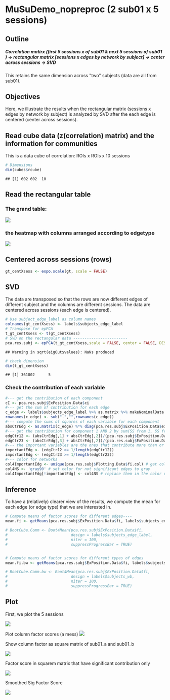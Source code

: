 MuSuDemo\_nopreproc (2 sub01 x 5 sessions)
================

Outline
-------

##### Correlation matirx (first 5 sessions x of sub01 & next 5 sessions of sub01 ) -&gt; rectangular matrix \[sessions x edges by network by subject\] -&gt; center across sessions -&gt; SVD

This retains the same dimension across "two" subjects (data are all from sub01).

Objectives
----------

Here, we illustrate the results when the rectangular matrix (sessions x edges by network by subject) is analyzed by SVD after the each edge is centered (center across sessions).

Read cube data (z(correlation) matrix) and the information for communities
--------------------------------------------------------------------------

This is a data cube of correlation: ROIs x ROIs x 10 sessions

``` r
# Dimensions
dim(cubes$rcube)
```

    ## [1] 602 602  10

Read the rectangular table
--------------------------

### The grand table:

![](MuSuDemo_Cent_x_Sess__2_x_5_sessions__files/figure-markdown_github/gt_heatmap-1.png)

### the heatmap with columns arranged according to edgetype

![](MuSuDemo_Cent_x_Sess__2_x_5_sessions__files/figure-markdown_github/gt_heatmap_bw-1.png)

Centered across sessions (rows)
-------------------------------

``` r
gt_centXsess <- expo.scale(gt, scale = FALSE)
```

SVD
---

The data are transposed so that the rows are now different edges of different subject and the columns are different sessions. The data are centered across sessions (each edge is centered).

``` r
# Use subject_edge_label as column names
colnames(gt_centXsess) <- labels$subjects_edge_label
# Transpose for epPCA
t_gt_centXsess <- t(gt_centXsess)
# SVD on the rectangular data ------------------------
pca.res.subj <- epPCA(t_gt_centXsess,scale = FALSE, center = FALSE, DESIGN = labels$subjects_edge_label, make_design_nominal = TRUE, graphs = FALSE)
```

    ## Warning in sqrt(eigOut$values): NaNs produced

``` r
# check dimension
dim(t_gt_centXsess)
```

    ## [1] 361802      5

### Check the contribution of each variable

``` r
#--- get the contribution of each component
cI <- pca.res.subj$ExPosition.Data$ci
#--- get the sum of contribution for each edge
c_edge <- labels$subjects_edge_label %>% as.matrix %>% makeNominalData %>% t %>% "%*%"(cI)
rownames(c_edge) <- sub(".","",rownames(c_edge))
#--- compute the sums of squares of each variable for each component
absCtrEdg <- as.matrix(c_edge) %*% diag(pca.res.subj$ExPosition.Data$eigs)
#--- get the contribution for component 1 AND 2 by sum(SS from 1, SS from 2)/sum(eigs 1, eigs 2)
edgCtr12 <- (absCtrEdg[,1] + absCtrEdg[,2])/(pca.res.subj$ExPosition.Data$eigs[1] + pca.res.subj$ExPosition.Data$eigs[2])
edgCtr23 <- (absCtrEdg[,3] + absCtrEdg[,2])/(pca.res.subj$ExPosition.Data$eigs[2] + pca.res.subj$ExPosition.Data$eigs[3])
#--- the important variables are the ones that contribute more than or equal to the average
importantEdg <- (edgCtr12 >= 1/length(edgCtr12))
importantEdg <- (edgCtr23 >= 1/length(edgCtr23))
#--- color for networks
col4ImportantEdg <- unique(pca.res.subj$Plotting.Data$fi.col) # get colors
col4NS <- 'gray90' # set color for not significant edges to gray
col4ImportantEdg[!importantEdg] <- col4NS # replace them in the color vector
```

Inference
---------

To have a (relatively) clearer view of the results, we compute the mean for each edge (or edge type) that we are interested in.

``` r
# Compute means of factor scores for different edges----
mean.fi <- getMeans(pca.res.subj$ExPosition.Data$fi, labels$subjects_edge_label) # with t(gt)

# BootCube.Comm <- Boot4Mean(pca.res.subj$ExPosition.Data$fi,
#                            design = labels$subjects_edge_label,
#                            niter = 100,
#                            suppressProgressBar = TRUE)


# Compute means of factor scores for different types of edges
mean.fi.bw <- getMeans(pca.res.subj$ExPosition.Data$fi, labels$subjects_wb) # with t(gt)

# BootCube.Comm.bw <- Boot4Mean(pca.res.subj$ExPosition.Data$fi,
#                            design = labels$subjects_wb,
#                            niter = 100,
#                            suppressProgressBar = TRUE)
```

Plot
----

First, we plot the 5 sessions

![](MuSuDemo_Cent_x_Sess__2_x_5_sessions__files/figure-markdown_github/plot_fj-1.png)

Plot column factor scores (a mess) ![](MuSuDemo_Cent_x_Sess__2_x_5_sessions__files/figure-markdown_github/plot_fi-1.png)

Show column factor as square matrix of sub01\_a and sub01\_b

![](MuSuDemo_Cent_x_Sess__2_x_5_sessions__files/figure-markdown_github/grid_heat_fi-1.png)

Factor score in squarem matrix that have significant contribution only

![](MuSuDemo_Cent_x_Sess__2_x_5_sessions__files/figure-markdown_github/grid_heat_sigfi-1.png)

Smoothed Sig Factor Score

![](MuSuDemo_Cent_x_Sess__2_x_5_sessions__files/figure-markdown_github/grid_smheat_sigfi-1.png)
